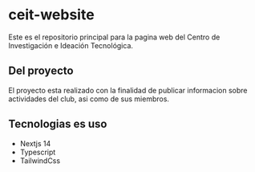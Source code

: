 # ceit-website
Este es el repositorio principal para la pagina web del Centro de Investigación e Ideación Tecnológica.

## Del proyecto
El proyecto esta realizado con la finalidad de publicar informacion sobre actividades del club, asi como de sus miembros.

## Tecnologias es uso
- Nextjs 14
- Typescript
- TailwindCss


